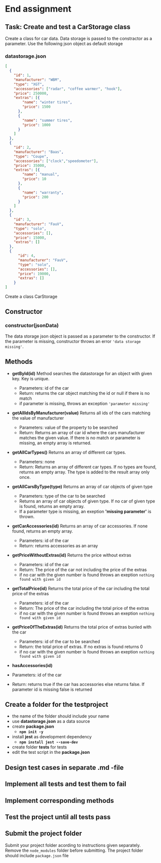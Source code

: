 # End assignment

## Task: Create and test a CarStorage class
Create a class for car data. Data storage is passed to the constractor as a parameter. Use the following json object as default storage

### **datastorage.json**

```json
[
  {
    "id": 1,
    "manufacturer": "WBM",
    "type": "XGT",
    "accessories": ["radar", "coffee warmer", "hook"],
    "price": 250000,
    "extras": [{
        "name": "winter tires",
        "price": 1500
      },
      {
        "name": "summer tires",
        "price": 1000
      }
    ]
  },
  {
    "id": 2,
    "manufacturer": "Baas",
    "type": "Coupe",
    "accessories": ["clock","speedometer"],
    "price": 35000,
    "extras": [{
        "name": "manual",
        "price": 10
      },
      {
        "name": "warranty",
        "price": 200
      }
    ]
  },
  {
    "id": 3,
    "manufacturer": "FauV",
    "type": "solo",
    "accessories": [],
    "price": 15000,
    "extras": []
  },
  {
      "id": 4,
      "manufacturer": "FauV",
      "type": "solo",
      "accessories": [],
      "price": 19000,
      "extras": []
    }
]
```

Create a class CarStorage

## Constructor

### **constructor(jsonData)**
The data storage json object is passed as a parameter to the constructor. If the parameter is missing, constructor throws an error `'data storage missing'`.


## Methods

- **getById(id)**
  Method searches the datastorage for an object with given key. Key is unique.

  - Parameters: id of the car
  - Return: returns the car object matching the id or null if there is no match
  - if parameter is missing, throws an exception `'parameter missing'`

- **getAllIdsByManufacturer(value)**
  Returns all ids of the cars matching the value of manufacturer
  
  - Parameters: value of the property to be searched
  - Return: Returns an array of car id where the cars manufacturer matches the given value. If there is no match or parameter is missing, an empty array is returned.
  
- **getAllCarTypes()**
  Returns an array of different car types. 

  - Parameters: none
  - Return: Returns an array of different car types. If no types are found, returns an empty array. The type is added to the result array only once.

- **getAllCarsByType(type)**
  Returns an array of car objects of given type

  - Parameters: type of the car to be searched
  - Returns an array of car objects of given type. If no car of given type is found, returns an empty array.
  - If a parameter type is missing, an exeption **'missing parameter'** is thrown.

- **getCarAccessories(id)**
    Returns an array of car accessories. If none found, returns an empty array.

  - Parameters: id of the car 
  - Return: returns accessories as an array

- **getPriceWithoutExtras(id)**
    Returns the price without extras

  - Parameters: id of the car
  - Return: The price of the car not including the price of the extras
  - if no car with the given number is found throws an exeption `nothing found with given id`

- **getTotalPrice(id)**
    Returns the total price of the car including the total price of the extras

  - Parameters: id of the car
  - Return: The price of the car including the total price of the extras
  - if no car with the given number is found throws an exeption `nothing found with given id`

- **getPriceOfTheExtras(id)**
    Returns the total price of extras bunled with the car
 
  - Parameters: id of the car to be searched
  - Return: the total price of extras. If no extras is found returns 0
  - if no car with the given number is found throws an exeption `nothing found with given id`


- **hasAccessories(id)**
  
- Parameters: id of the car
- Return: returns true if the car has accessories else returns false. If parameter id is missing false is returned
 

## Create a folder for the testproject
- the name of the folder should include your name
- use **datastorage.json** as a data source
- create **package.json**
  - **`npm init -y`**
- install **jest** as development dependency
  - **`npm install jest --save-dev`**
- create folder __tests__ for tests
- edit the test script in the **package.json**

## Design test cases in separate .md -file
## Implement all tests and test them to fail
## Implement corresponding methods
## Test the project until all tests pass

## Submit the project folder
Submit your project folder acording to instructions given separately.
Remove the `node_modules` folder before submitting.
The project folder should include `package.json` file